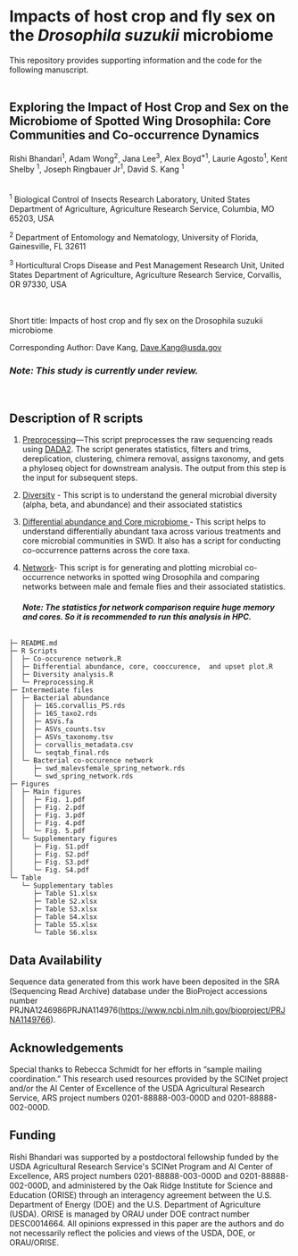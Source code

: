 # Impacts of host crop and fly sex on the *Drosophila suzukii* microbiome 

This repository provides supporting information and the code for the following manuscript. <br />
 <br />

## Exploring the Impact of Host Crop and Sex on the Microbiome of Spotted Wing Drosophila: Core Communities and Co-occurrence Dynamics

Rishi Bhandari<sup>1</sup>, Adam Wong<sup>2</sup>, Jana Lee<sup>3</sup>, Alex Boyd<sup>*1</sup>, Laurie Agosto<sup>1</sup>, Kent Shelby <sup>1</sup>, Joseph Ringbauer Jr<sup>1</sup>, David S. Kang <sup>1</sup>  <br />
 <br />
 <br />
<sup>1</sup> Biological Control of Insects Research Laboratory, United States Department of Agriculture, Agriculture Research Service, Columbia, MO 65203, USA

<sup>2</sup> Department of Entomology and Nematology, University of Florida, Gainesville, FL 32611

<sup>3</sup> Horticultural Crops Disease and Pest Management Research Unit, United States Department of Agriculture, Agriculture Research Service, Corvallis, OR 97330, USA <br />
 <br />
 <br />       

Short title: Impacts of host crop and fly sex on the Drosophila suzukii microbiome

Corresponding Author: Dave Kang, Dave.Kang@usda.gov



    
   ### *Note: This study is currently under review.*   <br />  
  <br />  

## Description of R scripts

1. [Preprocessing](https://github.com/DavidKang-USDA/SWD-microbiome/blob/main/R%20Scripts/Preprocessing.R)—This script preprocesses the raw sequencing reads using [DADA2](https://benjjneb.github.io/dada2/). The script generates statistics, filters and trims, dereplication, clustering, chimera removal, assigns taxonomy, and gets a phyloseq object for downstream analysis. The output from this step is the input for subsequent steps.

2. [Diversity](https://github.com/DavidKang-USDA/SWD-microbiome/blob/main/R%20Scripts/Diversity%20analysis.R) - This script is to understand the general microbial diversity (alpha, beta, and abundance) and their associated statistics

3. [Differential abundance and Core microbiome ](https://github.com/DavidKang-USDA/SWD-microbiome/blob/main/R%20Scripts/Differential%20abundance%2C%20core%2C%20cooccurence%2C%20%20and%20upset%20plot.R)- This script helps to understand differentially abundant taxa across various treatments and core microbial communities in SWD. It also has a script for conducting co-occurrence patterns across the core taxa. 

4. [Network](https://github.com/DavidKang-USDA/SWD-microbiome/blob/main/R%20Scripts/Co-occurence%20network.R)- This script is for generating and plotting microbial co-occurrence networks in spotted wing Drosophila and comparing networks between male and female flies and their associated statistics.

   #### *Note: The statistics for network comparison require huge memory and cores. So it is recommended to run this analysis in HPC.*


```

├─ README.md
├─ R Scripts
│  ├─ Co-occurence network.R
│  ├─ Differential abundance, core, cooccurence,  and upset plot.R
│  ├─ Diversity analysis.R
│  └─ Preprocessing.R
├─ Intermediate files
│  ├─ Bacterial abundance
│  │  ├─ 16S.corvallis_PS.rds
│  │  ├─ 16S_taxo2.rds
│  │  ├─ ASVs.fa
│  │  ├─ ASVs_counts.tsv
│  │  ├─ ASVs_taxonomy.tsv
│  │  ├─ corvallis_metadata.csv
│  │  └─ seqtab_final.rds
│  └─ Bacterial co-occurence network
│     ├─ swd_malevsfemale_spring_network.rds
│     └─ swd_spring_network.rds
├─ Figures
│  ├─ Main figures
│  │  ├─ Fig. 1.pdf
│  │  ├─ Fig. 2.pdf
│  │  ├─ Fig. 3.pdf
│  │  ├─ Fig. 4.pdf
│  │  └─ Fig. 5.pdf
│  └─ Supplementary figures
│     ├─ Fig. S1.pdf
│     ├─ Fig. S2.pdf
│     ├─ Fig. S3.pdf
│     └─ Fig. S4.pdf
└─ Table
   └─ Supplementary tables
      ├─ Table S1.xlsx
      ├─ Table S2.xlsx
      ├─ Table S3.xlsx
      ├─ Table S4.xlsx
      ├─ Table S5.xlsx
      └─ Table S6.xlsx
```
## Data Availability

Sequence data generated from this work have been deposited in the SRA (Sequencing Read Archive) database under the BioProject accessions number PRJNA1246986PRJNA114976(https://www.ncbi.nlm.nih.gov/bioproject/PRJNA1149766). 


## Acknowledgements
Special thanks to Rebecca Schmidt for her efforts in “sample mailing coordination.” This research used resources provided by the SCINet project and/or the AI Center of Excellence of the USDA Agricultural Research Service, ARS project numbers 0201-88888-003-000D and 0201-88888-002-000D.

## Funding
Rishi Bhandari was supported by a postdoctoral fellowship funded by the USDA Agricultural Research Service's SCINet Program and AI Center of Excellence, ARS project numbers 0201-88888-003-000D and 0201-88888-002-000D, and administered by the Oak Ridge Institute for Science and Education (ORISE) through an interagency agreement between the U.S. Department of Energy (DOE) and the U.S. Department of Agriculture (USDA). ORISE is managed by ORAU under DOE contract number DESC0014664. All opinions expressed in this paper are the authors and do not necessarily reflect the policies and views of the USDA, DOE, or ORAU/ORISE.
